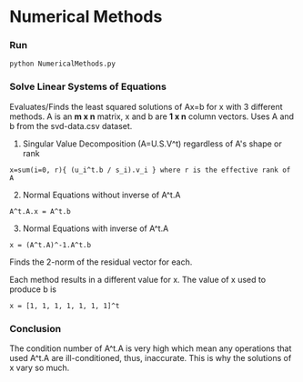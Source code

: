 # Numerical Methods
### Run
```
python NumericalMethods.py
```

### Solve Linear Systems of Equations
Evaluates/Finds the least squared solutions of Ax=b for x with 3 different methods.
A is an __m x n__ matrix, x and b are __1 x n__ column vectors.
Uses A and b from the svd-data.csv dataset.

1. Singular Value Decomposition (A=U.S.V^t) regardless of A's shape or rank
```
x=sum(i=0, r){ (u_i^t.b / s_i).v_i } where r is the effective rank of A
```
2. Normal Equations without inverse of A^t.A
```
A^t.A.x = A^t.b
```
3. Normal Equations with inverse of A^t.A
```
x = (A^t.A)^-1.A^t.b
```

Finds the 2-norm of the residual vector for each.

Each method results in a different value for x. The value of x used to produce b is
```
x = [1, 1, 1, 1, 1, 1, 1]^t
```
### Conclusion
The condition number of A^t.A is very high which mean any operations that used A^t.A
are ill-conditioned, thus, inaccurate. This is why the solutions of x vary so much.
